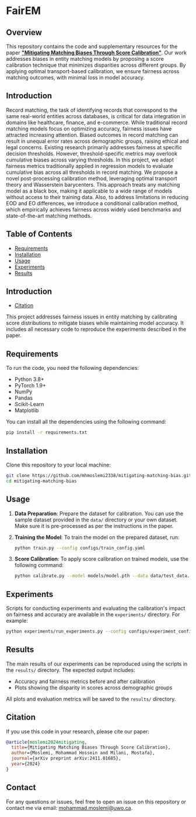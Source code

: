 # FairEM 

## Overview

This repository contains the code and supplementary resources for the paper [**"Mitigating Matching Biases Through Score Calibration"**](https://arxiv.org/abs/2411.01685). Our work addresses biases in entity matching models by proposing a score calibration technique that minimizes disparities across different groups. By applying optimal transport-based calibration, we ensure fairness across matching outcomes, with minimal loss in model accuracy.

## Introduction

Record matching, the task of identifying records that correspond to the same real-world entities across databases, is critical for data integration in domains like healthcare, finance, and e-commerce. While traditional record matching models focus on optimizing accuracy, fairness issues have attracted increasing attention. Biased outcomes in record matching can result in unequal error rates across demographic groups, raising ethical and legal concerns. Existing research primarily addresses fairness at specific decision thresholds. However, threshold-specific metrics may overlook cumulative biases across varying thresholds. In this project, we adapt fairness metrics traditionally applied in regression models to evaluate cumulative bias across all thresholds in record matching. We propose a novel post-processing calibration method, leveraging optimal transport theory and Wasserstein barycenters. This approach treats any matching model as a black box, making it applicable to a wide range of models without access to their training data. Also, to address limitations in reducing EOD and EO differences, we introduce a conditional calibration method, which empirically achieves fairness across widely used benchmarks and state-of-the-art matching methods.


## Table of Contents
- [Requirements](#requirements)
- [Installation](#installation)
- [Usage](#usage)
- [Experiments](#experiments)
- [Results](#results)
## Introduction
- [Citation](#citation)


This project addresses fairness issues in entity matching by calibrating score distributions to mitigate biases while maintaining model accuracy. It includes all necessary code to reproduce the experiments described in the paper.


## Requirements

To run the code, you need the following dependencies:

- Python 3.8+
- PyTorch 1.9+
- NumPy
- Pandas
- Scikit-Learn
- Matplotlib

You can install all the dependencies using the following command:

```bash
pip install -r requirements.txt
```

## Installation

Clone this repository to your local machine:

```bash
git clone https://github.com/mhmoslemi2338/mitigating-matching-bias.git
cd mitigating-matching-bias
```

## Usage

1. **Data Preparation**: Prepare the dataset for calibration. You can use the sample dataset provided in the `data/` directory or your own dataset. Make sure it is pre-processed as per the instructions in the paper.

2. **Training the Model**: To train the model on the prepared dataset, run:

   ```bash
   python train.py --config configs/train_config.yaml
   ```

3. **Score Calibration**: To apply score calibration on trained models, use the following command:

   ```bash
   python calibrate.py --model models/model.pth --data data/test_data.csv
   ```

## Experiments

Scripts for conducting experiments and evaluating the calibration's impact on fairness and accuracy are available in the `experiments/` directory. For example:

```bash
python experiments/run_experiments.py --config configs/experiment_config.yaml
```

## Results

The main results of our experiments can be reproduced using the scripts in the `results/` directory. The expected output includes:

- Accuracy and fairness metrics before and after calibration
- Plots showing the disparity in scores across demographic groups

All plots and evaluation metrics will be saved to the `results/` directory.

## Citation

If you use this code in your research, please cite our paper:

```bibtex
@article{moslemi2024mitigating,
  title={Mitigating Matching Biases Through Score Calibration},
  author={Moslemi, Mohammad Hossein and Milani, Mostafa},
  journal={arXiv preprint arXiv:2411.01685},
  year={2024}
}
```

## Contact

For any questions or issues, feel free to open an issue on this repository or contact me via email: [mohammad.moslemi@uwo.ca](mailto:mohammad.moslemi@uwo.ca).


